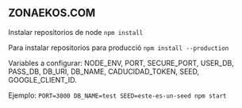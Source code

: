 ## ZONAEKOS.COM

Instalar repositorios de node ```npm install```

Para instalar repositorios para producció ```npm install --production```

Variables a configurar: NODE_ENV, PORT, SECURE_PORT, USER_DB, PASS_DB, DB_URI, DB_NAME, CADUCIDAD_TOKEN, SEED, GOOGLE_CLIENT_ID.

Ejemplo:
```PORT=3000 DB_NAME=test SEED=este-es-un-seed npm start```